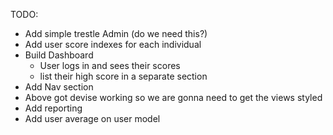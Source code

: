 TODO:
* Add simple trestle Admin (do we need this?)
* Add user score indexes for each individual 
* Build Dashboard
  * User logs in and sees their scores 
  * list their high score in a separate section 
* Add Nav section
* Above got devise working so we are gonna need to get the  views styled
* Add reporting 
* Add user average on user model
